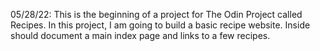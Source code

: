 05/28/22:
This is the beginning of a project for The Odin Project called Recipes. In this project, I am going to build a basic recipe website. Inside should document a main index page and links to a few recipes.
